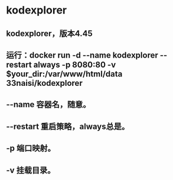 # kodexplorer
## kodexplorer，版本4.45

## 运行：docker run -d --name kodexplorer --restart always -p 8080:80 -v $your_dir:/var/www/html/data 33naisi/kodexplorer

## --name 容器名，随意。
## --restart 重启策略，always总是。
## -p 端口映射。
## -v 挂载目录。
